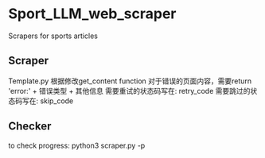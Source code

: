 # Sport_LLM_web_scraper
Scrapers for sports articles

## Scraper
Template.py
根据修改get_content function
对于错误的页面内容，需要return 'error:' + 错误类型 + 其他信息
需要重试的状态码写在:
retry_code
需要跳过的状态码写在:
skip_code

## Checker
to check progress:
python3 scraper.py -p
